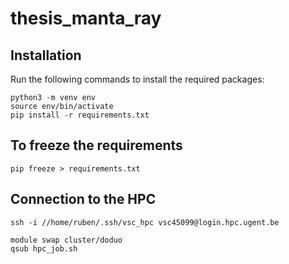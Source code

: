 # thesis_manta_ray

## Installation
Run the following commands to install the required packages:
```
python3 -m venv env
source env/bin/activate
pip install -r requirements.txt
```

## To freeze the requirements
```
pip freeze > requirements.txt
```

## Connection to the HPC
```
ssh -i //home/ruben/.ssh/vsc_hpc vsc45099@login.hpc.ugent.be
```

```
module swap cluster/doduo
qsub hpc_job.sh
```